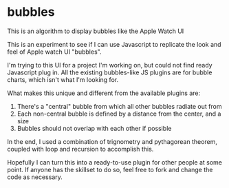 # bubbles
This is an algorithm to display bubbles like the Apple Watch UI

This is an experiment to see if I can use Javascript to replicate the look and feel of Apple watch UI "bubbles".

I'm trying to this UI for a project I'm working on, but could not find ready Javascript plug in. All the existing bubbles-like JS plugins are for bubble charts, which isn't what I'm looking for.

What makes this unique and different from the available plugins are:

1) There's a "central" bubble from which all other bubbles radiate out from
2) Each non-central bubble is defined by a distance from the center, and a size
3) Bubbles should not overlap with each other if possible

In the end, I used a combination of trignometry and pythagorean theorem, coupled with loop and recursion to accomplish this. 

Hopefully I can turn this into a ready-to-use plugin for other people at some point. If anyone has the skillset to do so, feel free to fork and change the code as necessary.

